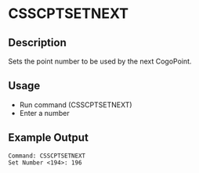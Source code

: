 # CSSCPTSETNEXT

## Description

Sets the point number to be used by the next CogoPoint.

## Usage

* Run command (CSSCPTSETNEXT)
* Enter a number

## Example Output

```
Command: CSSCPTSETNEXT
Set Number <194>: 196
```
